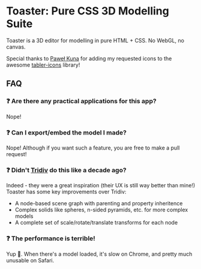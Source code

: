 # Toaster: Pure CSS 3D Modelling Suite

Toaster is a 3D editor for modelling in pure HTML + CSS. No WebGL, no canvas.

Special thanks to [Paweł Kuna](https://github.com/codecalm) for adding my requested icons to the awesome [tabler-icons](https://github.com/tabler/tabler-icons) library!

## FAQ

### ❓ Are there any practical applications for this app?

Nope!

### ❓ Can I export/embed the model I made?

Nope! Although if you want such a feature, you are free to make a pull request!

### ❓ Didn't [Tridiv](http://tridiv.com/) do this like a decade ago?

Indeed - they were a great inspiration (their UX is still way better than mine!) Toaster has some key improvements over Tridiv:

- A node-based scene graph with parenting and property inheritence
- Complex solids like spheres, n-sided pyramids, etc. for more complex models
- A complete set of scale/rotate/translate transforms for each node

### ❓ The performance is terrible!

Yup 🤷. When there's a model loaded, it's slow on Chrome, and pretty much unusable on Safari.
